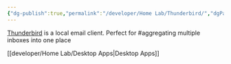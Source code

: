 ```yaml
---
{"dg-publish":true,"permalink":"/developer/Home Lab/Thunderbird/","dgPassFrontmatter":true}
---
```


[Thunderbird](https://www.thunderbird.net/en-US/) is a local email client. Perfect for #aggregating multiple inboxes into one place

[[developer/Home Lab/Desktop Apps\|Desktop Apps]]